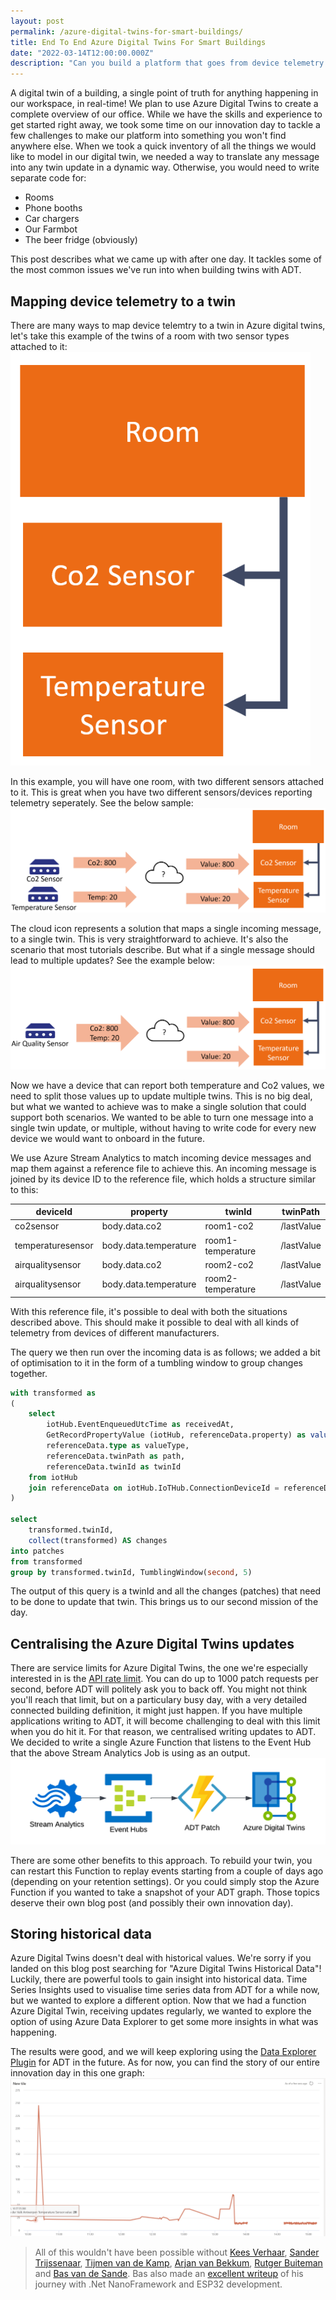 ```yaml
---
layout: post
permalink: /azure-digital-twins-for-smart-buildings/
title: End To End Azure Digital Twins For Smart Buildings
date: "2022-03-14T12:00:00.000Z"
description: "Can you build a platform that goes from device telemetry to historical insights, all in one day? Here's how we did it."
---
```


A digital twin of a building, a single point of truth for anything happening in our workspace, in real-time! We plan to use Azure Digital Twins to create a complete overview of our office. While we have the skills and experience to get started right away, we took some time on our innovation day to tackle a few challenges to make our platform into something you won't find anywhere else. When we took a quick inventory of all the things we would like to model in our digital twin, we needed a way to translate any message into any twin update in a dynamic way. Otherwise, you would need to write separate code for:
- Rooms
- Phone booths
- Car chargers
- Our Farmbot
- The beer fridge (obviously)

This post describes what we came up with after one day. It tackles some of the most common issues we've run into when building twins with ADT.

## Mapping device telemetry to a twin
There are many ways to map device telemtry to a twin in Azure digital twins, let's take this example of the twins of a room with two sensor types attached to it:
![A simple room twin](/assets/2022/building-twin.png "A simple room twin.")

In this example, you will have one room, with two different sensors attached to it. This is great when you have two different sensors/devices reporting telemetry seperately. See the below sample:
![One on one telemetry to twin](/assets/2022/telemetry-to-twin.png "One on one telemetry to twin.")

The cloud icon represents a solution that maps a single incoming message, to a single twin. This is very straightforward to achieve. It's also the scenario that most tutorials describe. But what if a single message should lead to multiple updates? See the example below:
![Splitting telemetry](/assets/2022/split-telemetry.png "Splitting telemetry.")

Now we have a device that can report both temperature and Co2 values, we need to split those values up to update multiple twins. This is no big deal, but what we wanted to achieve was to make a single solution that could support both scenarios. We wanted to be able to turn one message into a single twin update, or multiple, without having to write code for every new device we would want to onboard in the future.

We use Azure Stream Analytics to match incoming device messages and map them against a reference file to achieve this. An incoming message is joined by its device ID to the reference file, which holds a structure similar to this:

|deviceId|property|twinId|twinPath|
|---|---|---|---|
|co2sensor|body.data.co2|room1-co2|/lastValue|
|temperaturesensor|body.data.temperature|room1-temperature|/lastValue|
|airqualitysensor|body.data.co2|room2-co2|/lastValue|
|airqualitysensor|body.data.temperature|room2-temperature|/lastValue|

With this reference file, it's possible to deal with both the situations described above. This should make it possible to deal with all kinds of telemetry from devices of different manufacturers.

The query we then run over the incoming data is as follows; we added a bit of optimisation to it in the form of a tumbling window to group changes together.
```sql
with transformed as
(
    select 
        iotHub.EventEnqueuedUtcTime as receivedAt,
        GetRecordPropertyValue (iotHub, referenceData.property) as value,
        referenceData.type as valueType,
        referenceData.twinPath as path,
        referenceData.twinId as twinId
    from iotHub
    join referenceData on iotHub.IoTHub.ConnectionDeviceId = referenceData.deviceId
)

select
    transformed.twinId,
    collect(transformed) AS changes
into patches
from transformed
group by transformed.twinId, TumblingWindow(second, 5) 
```

The output of this query is a twinId and all the changes (patches) that need to be done to update that twin. This brings us to our second mission of the day.

## Centralising the Azure Digital Twins updates
There are service limits for Azure Digital Twins, the one we're especially interested in is the [API rate limit][1]. You can do up to 1000 patch requests per second, before ADT will politely ask you to back off. You might not think you'll reach that limit, but on a particulary busy day, with a very detailed connected building definition, it might just happen. If you have multiple applications writing to ADT, it will become challenging to deal with this limit when you do hit it. For that reason, we centralised writing updates to ADT. We decided to write a single Azure Function that listens to the Event Hub that the above Stream Analytics Job is using as an output.
![Centralised patches](/assets/2022/centralised-patches.png "Centralised patches.")

There are some other benefits to this approach. To rebuild your twin, you can restart this Function to replay events starting from a couple of days ago (depending on your retention settings). Or you could simply stop the Azure Function if you wanted to take a snapshot of your ADT graph. Those topics deserve their own blog post (and possibly their own innovation day).

## Storing historical data
Azure Digital Twins doesn't deal with historical values. We're sorry if you landed on this blog post searching for "Azure Digital Twins Historical Data"! Luckily, there are powerful tools to gain insight into historical data. Time Series Insights used to visualise time series data from ADT for a while now, but we wanted to explore a different option. Now that we had a function Azure Digital Twin, receiving updates regularly, we wanted to explore the option of using Azure Data Explorer to get some more insights in what was happening.

The results were good, and we will keep exploring using the [Data Explorer Plugin][9] for ADT in the future. As for now, you can find the story of our entire innovation day in this one graph:
![Visualisation of temperature](/assets/2022/temperature.png "Something went horribly wrong in this room.")

> All of this wouldn't have been possible without [Kees Verhaar][2], [Sander Trijssenaar][4], [Tijmen van de Kamp][5], [Arjan van Bekkum][6], [Rutger Buiteman][7] and [Bas van de Sande][3]. Bas also made an [excellent writeup][8] of his journey with .Net NanoFramework and ESP32 development.

[1]: https://docs.microsoft.com/en-us/azure/digital-twins/reference-service-limits?WT.mc_id=IoT-MVP-5004034#rate-limits
[2]: https://xpirit.com/team/kees-verhaar/
[3]: https://xpirit.com/team/bas-van-de-sande/
[4]: https://xpirit.com/team/strijssenaar/
[5]: https://xpirit.com/team/tijmen/
[6]: https://xpirit.com/team/arjan-van-bekkum/
[7]: https://xpirit.com/team/rutger-buiteman/
[8]: https://azurecodingarchitect.com/posts/prepare-for-iot/
[9]: https://docs.microsoft.com/en-us/azure/digital-twins/concepts-data-explorer-plugin?WT.mc_id=IoT-MVP-5004034
[10]: https://xpirit.com/team/olena-borzenko/
